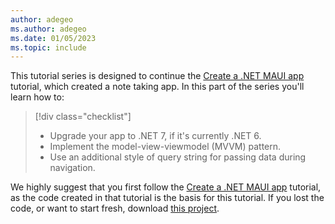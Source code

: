 ```yaml
---
author: adegeo
ms.author: adegeo
ms.date: 01/05/2023
ms.topic: include
---
```


This tutorial series is designed to continue the [Create a .NET MAUI app](../../notes-app/index.yml) tutorial, which created a note taking app. In this part of the series you'll learn how to:

> [!div class="checklist"]
>
> - Upgrade your app to .NET 7, if it's currently .NET 6.
> - Implement the model-view-viewmodel (MVVM) pattern.
> - Use an additional style of query string for passing data during navigation.

We highly suggest that you first follow the [Create a .NET MAUI app](../../notes-app/index.yml) tutorial, as the code created in that tutorial is the basis for this tutorial. If you lost the code, or want to start fresh, download [this project](https://github.com/dotnet/maui-samples/raw/main/8.0/Tutorials/ConvertToMvvm/step1_upgrade.zip).
